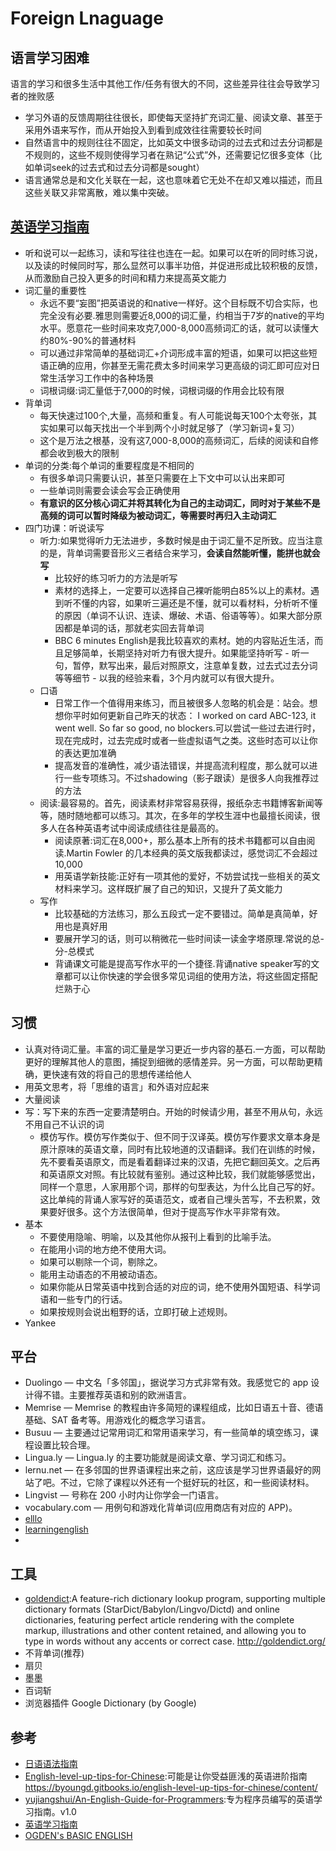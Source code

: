# Foreign Lnaguage

## 语言学习困难

语言的学习和很多生活中其他工作/任务有很大的不同，这些差异往往会导致学习者的挫败感

* 学习外语的反馈周期往往很长，即使每天坚持扩充词汇量、阅读文章、甚至于采用外语来写作，而从开始投入到看到成效往往需要较长时间
* 自然语言中的规则往往不固定，比如英文中很多动词的过去式和过去分词都是不规则的，这些不规则使得学习者在熟记“公式”外，还需要记忆很多变体（比如单词seek的过去式和过去分词都是sought）
* 语言通常总是和文化关联在一起，这也意味着它无处不在却又难以描述，而且这些关联又非常离散，难以集中突破。

## [英语学习指南](https://mp.weixin.qq.com/s/Gy_L6v2iNUfdyVRUQis3Kg)

* 听和说可以一起练习，读和写往往也连在一起。如果可以在听的同时练习说，以及读的时候同时写，那么显然可以事半功倍，并促进形成比较积极的反馈，从而激励自己投入更多的时间和精力来提高英文能力
* 词汇量的重要性
  - 永远不要“妄图”把英语说的和native一样好。这个目标既不切合实际，也完全没有必要.雅思则需要近8,000的词汇量，约相当于7岁的native的平均水平。愿意花一些时间来攻克7,000-8,000高频词汇的话，就可以读懂大约80%-90%的普通材料
  - 可以通过非常简单的基础词汇+介词形成丰富的短语，如果可以把这些短语正确的应用，你甚至无需花费太多时间来学习更高级的词汇即可应对日常生活学习工作中的各种场景
  - 词根词缀:词汇量低于7,000的时候，词根词缀的作用会比较有限
* 背单词
  - 每天快速过100个,大量，高频和重复。有人可能说每天100个太夸张，其实如果可以每天找出一个半到两个小时就足够了（学习新词+复习）
  - 这个是万法之根基，没有这7,000-8,000的高频词汇，后续的阅读和自修都会收到极大的限制
* 单词的分类:每个单词的重要程度是不相同的
  - 有很多单词只需要认识，甚至只需要在上下文中可以认出来即可
  - 一些单词则需要会读会写会正确使用
  - **有意识的区分核心词汇并将其转化为自己的主动词汇，同时对于某些不是高频的词可以暂时降级为被动词汇，等需要时再归入主动词汇**
* 四门功课：听说读写
  - 听力:如果觉得听力无法进步，多数时候是由于词汇量不足所致。应当注意的是，背单词需要音形义三者结合来学习，**会读自然能听懂，能拼也就会写**
    + 比较好的练习听力的方法是听写
    + 素材的选择上，一定要可以选择自己裸听能明白85%以上的素材。遇到听不懂的内容，如果听三遍还是不懂，就可以看材料，分析听不懂的原因（单词不认识、连读、爆破、术语、俗语等等）。如果大部分原因都是单词的话，那就老实回去背单词
    + BBC 6 minutes English是我比较喜欢的素材。她的内容贴近生活，而且足够简单，长期坚持对听力有很大提升。如果能坚持听写 - 听一句，暂停，默写出来，最后对照原文，注意单复数，过去式过去分词等等细节 - 以我的经验来看，3个月内就可以有很大提升。
  - 口语
    + 日常工作一个值得用来练习，而且被很多人忽略的机会是：站会。想想你平时如何更新自己昨天的状态： I worked on card ABC-123, it went well. So far so good, no blockers.可以尝试一些过去进行时，现在完成时，过去完成时或者一些虚拟语气之类。这些时态可以让你的表达更加准确
    + 提高发音的准确性，减少语法错误，并提高流利程度，那么就可以进行一些专项练习。不过shadowing（影子跟读）是很多人向我推荐过的方法
  - 阅读:最容易的。首先，阅读素材非常容易获得，报纸杂志书籍博客新闻等等，随时随地都可以练习。其次，在多年的学校生涯中也最擅长阅读，很多人在各种英语考试中阅读成绩往往是最高的。
    + 阅读原著:词汇在8,000+，那么基本上所有的技术书籍都可以自由阅读.Martin Fowler 的几本经典的英文版我都读过，感觉词汇不会超过10,000
    + 用英语学新技能:正好有一项其他的爱好，不妨尝试找一些相关的英文材料来学习。这样既扩展了自己的知识，又提升了英文能力
  - 写作
    + 比较基础的方法练习，那么五段式一定不要错过。简单是真简单，好用也是真好用
    + 要展开学习的话，则可以稍微花一些时间读一读金字塔原理.常说的总-分-总模式
    + 背诵课文可能是提高写作水平的一个捷径.背诵native speaker写的文章都可以让你快速的学会很多常见词组的使用方法，将这些固定搭配烂熟于心

## 习惯

* 认真对待词汇量。丰富的词汇量是学习更近一步内容的基石.一方面，可以帮助更好的理解其他人的意图，捕捉到细微的感情差异。另一方面，可以帮助更精确，更快速有效的将自己的思想传递给他人
* 用英文思考，将「思维的语言」和外语对应起来
* 大量阅读
* 写：写下来的东西一定要清楚明白。开始的时候请少用，甚至不用从句，永远不用自己不认识的词
  - 模仿写作。模仿写作类似于、但不同于汉译英。模仿写作要求文章本身是原汁原味的英语文章，同时有比较地道的汉语翻译。我们在训练的时候，先不要看英语原文，而是看着翻译过来的汉语，先把它翻回英文。之后再和英语原文对照。有比较就有鉴别。通过这种比较，我们就能够感觉出，同样一个意思，人家用那个词，那样的句型表达，为什么比自己写的好。这比单纯的背诵人家写好的英语范文，或者自己埋头苦写，不去积累，效果要好很多。这个方法很简单，但对于提高写作水平非常有效。
* 基本
  + 不要使用隐喻、明喻，以及其他你从报刊上看到的比喻手法。
  + 在能用小词的地方绝不使用大词。
  + 如果可以剔除一个词，剔除之。
  + 能用主动语态的不用被动语态。
  + 如果你能从日常英语中找到合适的对应的词，绝不使用外国短语、科学词语和一些专门的行话。
  + 如果按规则会说出粗野的话，立即打破上述规则。
* Yankee

## 平台

* Duolingo — 中文名「多邻国」，据说学习方式非常有效。我感觉它的 app 设计得不错。主要推荐英语和别的欧洲语言。
* Memrise — Memrise 的教程由许多简短的课程组成，比如日语五十音、德语基础、SAT 备考等。用游戏化的概念学习语言。
* Busuu — 主要通过记常用词汇和常用语来学习，有一些简单的填空练习，课程设置比较合理。
* Lingua.ly — Lingua.ly 的主要功能就是阅读文章、学习词汇和练习。
* lernu.net — 在多邻国的世界语课程出来之前，这应该是学习世界语最好的网站了吧。不过，它除了课程以外还有一个挺好玩的社区，和一些阅读材料。
* Lingvist — 号称在 200 小时内让你学会一门语言。
* vocabulary.com — 用例句和游戏化背单词(应用商店有对应的 APP)。
* [elllo](http://www.elllo.org/)
* [learningenglish](http://www.bbc.co.uk/learningenglish/)
* [](http://www.sparknotes.com/)

## 工具

* [goldendict](https://github.com/goldendict/goldendict):A feature-rich dictionary lookup program, supporting multiple dictionary formats (StarDict/Babylon/Lingvo/Dictd) and online dictionaries, featuring perfect article rendering with the complete markup, illustrations and other content retained, and allowing you to type in words without any accents or correct case. <http://goldendict.org/>
* 不背单词(推荐)
* 扇贝
* 墨墨
* 百词斩
* 浏览器插件 Google Dictionary (by Google)

## 参考

* [日语语法指南](http://res.wokanxing.info/jpgramma/index.html)
* [English-level-up-tips-for-Chinese](https://github.com/byoungd/English-level-up-tips-for-Chinese):可能是让你受益匪浅的英语进阶指南 <https://byoungd.gitbooks.io/english-level-up-tips-for-chinese/content/>
* [yujiangshui/An-English-Guide-for-Programmers](https://github.com/yujiangshui/An-English-Guide-for-Programmers):专为程序员编写的英语学习指南。v1.0
* [英语学习指南](https://mp.weixin.qq.com/s/Gy_L6v2iNUfdyVRUQis3Kg)
* [OGDEN's BASIC ENGLISH](http://ogden.basic-english.org/)
